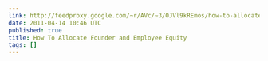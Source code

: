 ```yaml
---
link: http://feedproxy.google.com/~r/AVc/~3/OJVl9kREmos/how-to-allocate-founder-and-employee-equity.html
date: 2011-04-14 10:46 UTC
published: true
title: How To Allocate Founder and Employee Equity
tags: []
---
```



